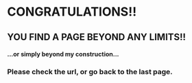 # CONGRATULATIONS!! 

## YOU FIND A PAGE BEYOND ANY LIMITS!!

#### ...or simply beyond my construction...

### Please check the url, or go back to the last page.
